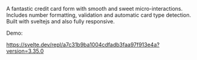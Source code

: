 A fantastic credit card form with smooth and sweet micro-interactions. Includes number formatting, validation and automatic card type detection. Built with sveltejs and also fully responsive.

Demo:

https://svelte.dev/repl/a7c31b9ba1004cdfadb3faa97f913e4a?version=3.35.0